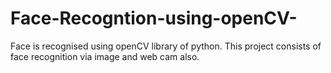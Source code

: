 # Face-Recogntion-using-openCV-
Face is recognised using openCV library of python. This project consists of face recognition via image and web cam also.

